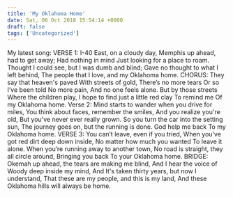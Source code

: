 ```yaml
---
title: 'My Oklahoma Home'
date: Sat, 06 Oct 2018 15:54:14 +0000
draft: false
tags: ['Uncategorized']
---
```


My latest song: VERSE 1: I-40 East, on a cloudy day, Memphis up ahead, had to get away; Had nothing in mind Just looking for a place to roam. Thought I could see, but I was dumb and blind; Gave no thought to what I left behind, The people that I love, and my Oklahoma home. CHORUS: They say that heaven's paved With streets of gold, There’s no more tears Or so I’ve been told No more pain, And no one feels alone. But by those streets Where the children play, I hope to find just a little red clay To remind me Of my Oklahoma home. Verse 2: Mind starts to wander when you drive for miles, You think about faces, remember the smiles, And you realize you're old, But you've never ever really grown. So you turn the car into the setting sun, The journey goes on, but the running is done. God help me back To my Oklahoma home. VERSE 3: You can’t leave, even if you tried, When you’ve got red dirt deep down inside, No matter how much you wanted To leave it alone. When you’re running away to another town, No road is straight, they all circle around, Bringing you back To your Oklahoma home. BRIDGE: Okemah up ahead, the tears are making me blind, And I hear the voice of Woody deep inside my mind, And It's taken thirty years, but now I understand, That these are my people, and this is my land, And these Oklahoma hills will always be home.

